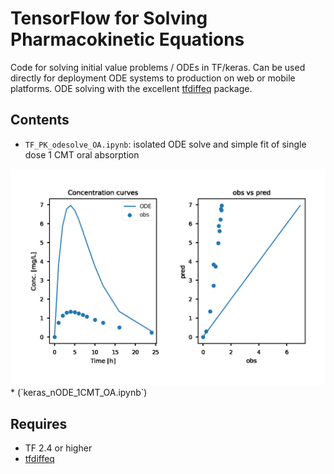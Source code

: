 # TensorFlow for Solving Pharmacokinetic Equations

Code for solving initial value problems / ODEs in TF/keras. Can be used directly for deployment ODE systems to production on web or mobile platforms. ODE solving with the excellent [tfdiffeq](https://github.com/titu1994/tfdiffeq) package.

## Contents
* `TF_PK_odesolve_OA.ipynb`: isolated ODE solve and simple fit of single dose 1 CMT oral absorption
<img src="./Plots/tf_1cmt_oa_fit.gif">
* (`keras_nODE_1CMT_OA.ipynb`)

## Requires

* TF 2.4 or higher
* [tfdiffeq](https://github.com/titu1994/tfdiffeq)
